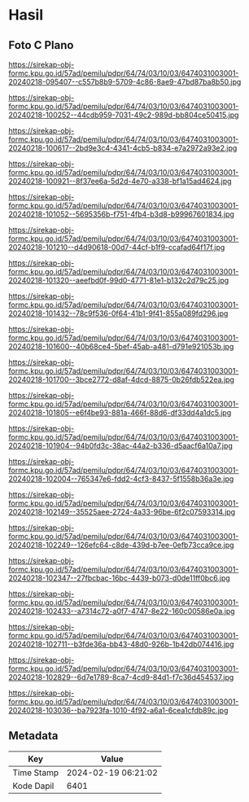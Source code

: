 # Hasil

## Foto C Plano

https://sirekap-obj-formc.kpu.go.id/57ad/pemilu/pdpr/64/74/03/10/03/6474031003001-20240218-095407--c557b8b9-5709-4c86-8ae9-47bd87ba8b50.jpg

https://sirekap-obj-formc.kpu.go.id/57ad/pemilu/pdpr/64/74/03/10/03/6474031003001-20240218-100252--44cdb959-7031-49c2-989d-bb804ce50415.jpg

https://sirekap-obj-formc.kpu.go.id/57ad/pemilu/pdpr/64/74/03/10/03/6474031003001-20240218-100617--2bd9e3c4-4341-4cb5-b834-e7a2972a93e2.jpg

https://sirekap-obj-formc.kpu.go.id/57ad/pemilu/pdpr/64/74/03/10/03/6474031003001-20240218-100921--8f37ee6a-5d2d-4e70-a338-bf1a15ad4624.jpg

https://sirekap-obj-formc.kpu.go.id/57ad/pemilu/pdpr/64/74/03/10/03/6474031003001-20240218-101052--5695356b-f751-4fb4-b3d8-b99967601834.jpg

https://sirekap-obj-formc.kpu.go.id/57ad/pemilu/pdpr/64/74/03/10/03/6474031003001-20240218-101210--d4d90618-00d7-44cf-b1f9-ccafad64f17f.jpg

https://sirekap-obj-formc.kpu.go.id/57ad/pemilu/pdpr/64/74/03/10/03/6474031003001-20240218-101320--aeefbd0f-99d0-4771-81e1-b132c2d79c25.jpg

https://sirekap-obj-formc.kpu.go.id/57ad/pemilu/pdpr/64/74/03/10/03/6474031003001-20240218-101432--78c9f536-0f64-41b1-9f41-855a089fd296.jpg

https://sirekap-obj-formc.kpu.go.id/57ad/pemilu/pdpr/64/74/03/10/03/6474031003001-20240218-101600--40b68ce4-5bef-45ab-a481-d791e921053b.jpg

https://sirekap-obj-formc.kpu.go.id/57ad/pemilu/pdpr/64/74/03/10/03/6474031003001-20240218-101700--3bce2772-d8af-4dcd-8875-0b26fdb522ea.jpg

https://sirekap-obj-formc.kpu.go.id/57ad/pemilu/pdpr/64/74/03/10/03/6474031003001-20240218-101805--e6f4be93-881a-466f-88d6-df33dd4a1dc5.jpg

https://sirekap-obj-formc.kpu.go.id/57ad/pemilu/pdpr/64/74/03/10/03/6474031003001-20240218-101904--94b0fd3c-38ac-44a2-b336-d5aacf6a10a7.jpg

https://sirekap-obj-formc.kpu.go.id/57ad/pemilu/pdpr/64/74/03/10/03/6474031003001-20240218-102004--765347e6-fdd2-4cf3-8437-5f1558b36a3e.jpg

https://sirekap-obj-formc.kpu.go.id/57ad/pemilu/pdpr/64/74/03/10/03/6474031003001-20240218-102149--35525aee-2724-4a33-96be-6f2c07593314.jpg

https://sirekap-obj-formc.kpu.go.id/57ad/pemilu/pdpr/64/74/03/10/03/6474031003001-20240218-102249--126efc64-c8de-439d-b7ee-0efb73cca9ce.jpg

https://sirekap-obj-formc.kpu.go.id/57ad/pemilu/pdpr/64/74/03/10/03/6474031003001-20240218-102347--27fbcbac-16bc-4439-b073-d0de11ff0bc6.jpg

https://sirekap-obj-formc.kpu.go.id/57ad/pemilu/pdpr/64/74/03/10/03/6474031003001-20240218-102433--a7314c72-a0f7-4747-8e22-160c00586e0a.jpg

https://sirekap-obj-formc.kpu.go.id/57ad/pemilu/pdpr/64/74/03/10/03/6474031003001-20240218-102711--b3fde36a-bb43-48d0-926b-1b42db074416.jpg

https://sirekap-obj-formc.kpu.go.id/57ad/pemilu/pdpr/64/74/03/10/03/6474031003001-20240218-102829--6d7e1789-8ca7-4cd9-84d1-f7c36d454537.jpg

https://sirekap-obj-formc.kpu.go.id/57ad/pemilu/pdpr/64/74/03/10/03/6474031003001-20240218-103036--ba7923fa-1010-4f92-a6a1-6cea1cfdb89c.jpg


## Metadata

| Key        | Value               |
| ---------- | ------------------- |
| Time Stamp | 2024-02-19 06:21:02 |
| Kode Dapil | 6401                |



